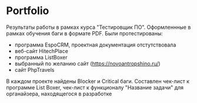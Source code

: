 # Portfolio
Результаты работы в рамках курса "Тестировщик ПО".
Оформленнные в рамках обучения баги в формате PDF.
Были протестированы:
- программа EspoCRM, проектная документация отстутствовала
- веб-сайт HitechPlace
- программа ListBoxer
- выбранный по желанию сайт (https://novoantropshino.ru/)
- сайт PhpTravels

В каждом проекте найдены Blocker и Critical баги.
Составлен чек-лист к программе List Boxer, чек-лист к функционалу "Название задачи" для органайзера, находящегося в разработке
